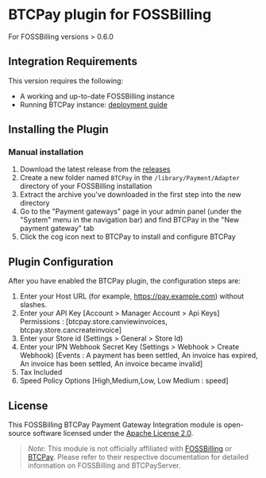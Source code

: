 # BTCPay plugin for FOSSBilling

For FOSSBilling versions > 0.6.0

## Integration Requirements

This version requires the following:

* A working and up-to-date FOSSBilling instance
* Running BTCPay instance: [deployment guide](https://docs.btcpayserver.org/Deployment/)

## Installing the Plugin

### Manual installation

1. Download the latest release from the [releases](hhttps://github.com/ChristianGabs/btcpay-fossbilling/releases/latest)
2. Create a new folder named `BTCPay` in the `/library/Payment/Adapter` directory of your FOSSBilling installation
3. Extract the archive you've downloaded in the first step into the new directory
4. Go to the "Payment gateways" page in your admin panel (under the "System" menu in the navigation bar) and find BTCPay in the "New payment gateway" tab
5. Click the cog icon next to BTCPay to install and configure BTCPay

## Plugin Configuration

After you have enabled the BTCPay plugin, the configuration steps are:

1. Enter your Host URL (for example, https://pay.example.com) without slashes.
2. Enter your API Key [Account > Manager Account > Api Keys] Permissions : [btcpay.store.canviewinvoices, btcpay.store.cancreateinvoice]
3. Enter your Store id  (Settings > General > Store Id)
4. Enter your IPN Webhook Secret Key  (Settings > Webhook > Create Webhook) [Events : A payment has been settled, An invoice has expired, An invoice has been settled, An invoice became invalid] 
5. Tax Included
6. Speed Policy Options [High,Medium,Low, Low Medium : speed]

## License
This FOSSBilling BTCPay Payment Gateway Integration module is open-source software licensed under the [Apache License 2.0](LICENSE).

> *Note*: This module is not officially affiliated with [FOSSBilling](https://fossbilling.org) or [BTCPay](https://btcpayserver.org/). Please refer to their respective documentation for detailed information on FOSSBilling and BTCPayServer.

